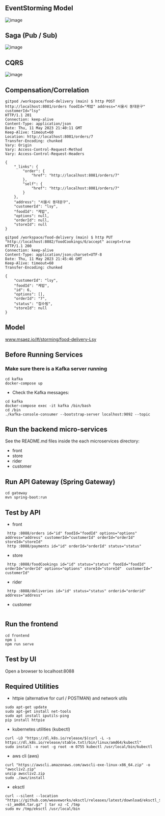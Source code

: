 # 
## EventStorming Model
![image](https://github.com/Lsuyeon/food-delivery/assets/89675167/fc4b713a-9c22-4c4b-820c-9274aad5e63c)

## Saga (Pub / Sub)
![image](https://github.com/Lsuyeon/food-delivery/assets/89675167/d0d70cd2-5715-47f9-93ba-11836570014a)

## CQRS
![image](https://github.com/Lsuyeon/food-delivery/assets/89675167/de862618-6a1a-43f4-bbd3-5ab813335941)

## Compensation/Correlation
```
gitpod /workspace/food-delivery (main) $ http POST http://localhost:8081/orders foodId="케밥" address="서울시 동대문구" customerId="lsy"
HTTP/1.1 201 
Connection: keep-alive
Content-Type: application/json
Date: Thu, 11 May 2023 21:40:11 GMT
Keep-Alive: timeout=60
Location: http://localhost:8081/orders/7
Transfer-Encoding: chunked
Vary: Origin
Vary: Access-Control-Request-Method
Vary: Access-Control-Request-Headers

{
    "_links": {
        "order": {
            "href": "http://localhost:8081/orders/7"
        },
        "self": {
            "href": "http://localhost:8081/orders/7"
        }
    },
    "address": "서울시 동대문구",
    "customerId": "lsy",
    "foodId": "케밥",
    "options": null,
    "orderId": null,
    "storeId": null
}
```
```
gitpod /workspace/food-delivery (main) $ http PUT "http://localhost:8082/foodCookings/6/accept" accept=true
HTTP/1.1 200 
Connection: keep-alive
Content-Type: application/json;charset=UTF-8
Date: Thu, 11 May 2023 21:45:46 GMT
Keep-Alive: timeout=60
Transfer-Encoding: chunked

{
    "customerId": "lsy",
    "foodId": "케밥",
    "id": 6,
    "options": [],
    "orderId": "7",
    "status": "접수됨",
    "storeId": null
}
```
## Model
www.msaez.io/#/storming/food-delivery-Lsy

## Before Running Services
### Make sure there is a Kafka server running
```
cd kafka
docker-compose up
```
- Check the Kafka messages:
```
cd kafka
docker-compose exec -it kafka /bin/bash
cd /bin
./kafka-console-consumer --bootstrap-server localhost:9092 --topic
```

## Run the backend micro-services
See the README.md files inside the each microservices directory:

- front
- store
- rider
- customer


## Run API Gateway (Spring Gateway)
```
cd gateway
mvn spring-boot:run
```

## Test by API
- front
```
 http :8088/orders id="id" foodId="foodId" options="options" address="address" customerId="customerId" orderId="orderId" storeId="storeId" 
 http :8088/payments id="id" orderId="orderId" status="status" 
```
- store
```
 http :8088/foodCookings id="id" status="status" foodId="foodId" orderId="orderId" options="options" storeId="storeId"  customerId=" customerId" 
```
- rider
```
 http :8088/deliveries id="id" status="status" orderid="orderid" address="address" 
```
- customer
```
```


## Run the frontend
```
cd frontend
npm i
npm run serve
```

## Test by UI
Open a browser to localhost:8088

## Required Utilities

- httpie (alternative for curl / POSTMAN) and network utils
```
sudo apt-get update
sudo apt-get install net-tools
sudo apt install iputils-ping
pip install httpie
```

- kubernetes utilities (kubectl)
```
curl -LO "https://dl.k8s.io/release/$(curl -L -s https://dl.k8s.io/release/stable.txt)/bin/linux/amd64/kubectl"
sudo install -o root -g root -m 0755 kubectl /usr/local/bin/kubectl
```

- aws cli (aws)
```
curl "https://awscli.amazonaws.com/awscli-exe-linux-x86_64.zip" -o "awscliv2.zip"
unzip awscliv2.zip
sudo ./aws/install
```

- eksctl 
```
curl --silent --location "https://github.com/weaveworks/eksctl/releases/latest/download/eksctl_$(uname -s)_amd64.tar.gz" | tar xz -C /tmp
sudo mv /tmp/eksctl /usr/local/bin
```

